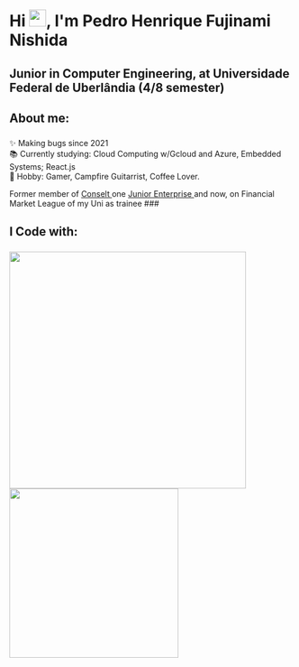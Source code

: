 <h1 align="left">Hi <img src="https://raw.githubusercontent.com/kaueMarques/kaueMarques/master/hi.gif" height="30px">, I'm Pedro Henrique Fujinami Nishida</h1>

<h2 align="left">Junior in Computer Engineering, at Universidade Federal de Uberlândia (4/8 semester)</h2>

###

<h2 align="left">About me:</h2>

###

<p align="left">✨ Making bugs since 2021 <br>📚 Currently studying: Cloud Computing w/Gcloud and Azure, Embedded Systems; React.js <br> 🎲 Hobby: Gamer, Campfire Guitarrist, Coffee Lover.</p>
<p align="left"> Former member of <a href="https://www.instagram.com/conselt/"> Conselt </a> one <a href="https://www.juniorenterprises.org/"> Junior Enterprise </a> and now, on Financial Market League of my Uni as trainee
###

<h2 align="left">I Code with: </h2>

###

<p align="justify">
<a href="http://www.github.com/pedro-nishida"><img src="https://github-readme-streak-stats.herokuapp.com/?user=pedro-nishida&stroke=ffffff&background=1c1917&ring=0891b2&fire=0891b2&currStreakNum=ffffff&currStreakLabel=0891b2&sideNums=ffffff&sideLabels=ffffff&dates=ffffff&hide_border=true" width="420"/></a>
<a href="http://www.github.com/pedro-nishida"><img src="https://github-readme-stats.vercel.app/api/top-langs/?username=pedro-nishida&layout=compact&show_icons=true&hide=&count_private=true&title_color=0891b2&text_color=ffffff&icon_color=0891b2&bg_color=1c1917&hide_border=true&show_icons=true" width="300"/></a>
</p>
